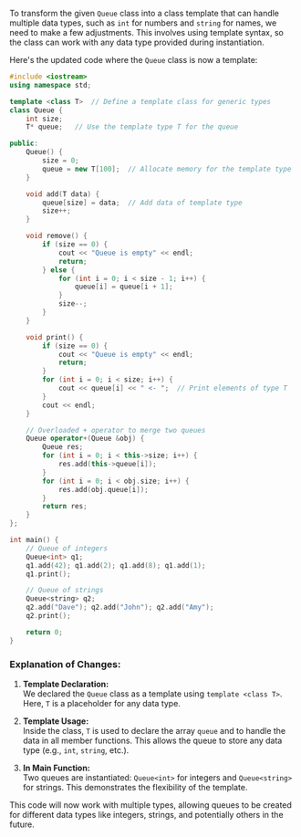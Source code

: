 To transform the given `Queue` class into a class template that can handle multiple data types, such as `int` for numbers and `string` for names, we need to make a few adjustments. This involves using template syntax, so the class can work with any data type provided during instantiation.

Here's the updated code where the `Queue` class is now a template:

```cpp
#include <iostream>
using namespace std;

template <class T>  // Define a template class for generic types
class Queue {
    int size;
    T* queue;   // Use the template type T for the queue

public:
    Queue() {
        size = 0;
        queue = new T[100];  // Allocate memory for the template type
    }

    void add(T data) {
        queue[size] = data;  // Add data of template type
        size++;
    }

    void remove() {
        if (size == 0) {
            cout << "Queue is empty" << endl;
            return;
        } else {
            for (int i = 0; i < size - 1; i++) {
                queue[i] = queue[i + 1];
            }
            size--;
        }
    }

    void print() {
        if (size == 0) {
            cout << "Queue is empty" << endl;
            return;
        }
        for (int i = 0; i < size; i++) {
            cout << queue[i] << " <- ";  // Print elements of type T
        }
        cout << endl;
    }

    // Overloaded + operator to merge two queues
    Queue operator+(Queue &obj) {
        Queue res;
        for (int i = 0; i < this->size; i++) {
            res.add(this->queue[i]);
        }
        for (int i = 0; i < obj.size; i++) {
            res.add(obj.queue[i]);
        }
        return res;
    }
};

int main() {
    // Queue of integers
    Queue<int> q1;
    q1.add(42); q1.add(2); q1.add(8); q1.add(1);
    q1.print();

    // Queue of strings
    Queue<string> q2;
    q2.add("Dave"); q2.add("John"); q2.add("Amy");
    q2.print();

    return 0;
}
```

### Explanation of Changes:
1. **Template Declaration:**  
   We declared the `Queue` class as a template using `template <class T>`. Here, `T` is a placeholder for any data type.
   
2. **Template Usage:**  
   Inside the class, `T` is used to declare the array `queue` and to handle the data in all member functions. This allows the queue to store any data type (e.g., `int`, `string`, etc.).

3. **In Main Function:**  
   Two queues are instantiated: `Queue<int>` for integers and `Queue<string>` for strings. This demonstrates the flexibility of the template.

This code will now work with multiple types, allowing queues to be created for different data types like integers, strings, and potentially others in the future.